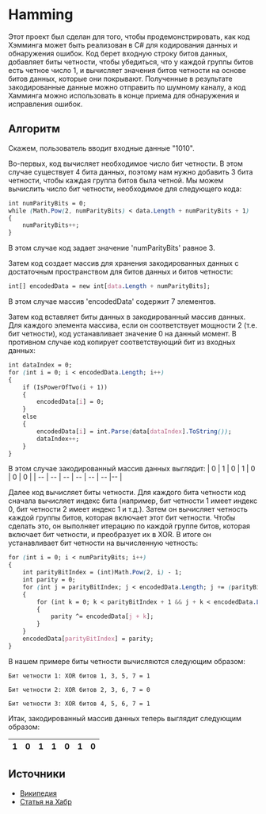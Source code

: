 # Hamming

Этот проект был сделан для того, чтобы продемонстрировать, как код Хэмминга может быть реализован в C# для кодирования данных и обнаружения ошибок. Код берет входную строку битов данных, добавляет биты четности, чтобы убедиться, что у каждой группы битов есть четное число 1, и вычисляет значения битов четности на основе битов данных, которые они покрывают. Полученные в результате закодированные данные можно отправить по шумному каналу, а код Хамминга можно использовать в конце приема для обнаружения и исправления ошибок.

## Алгоритм

Скажем, пользователь вводит входные данные "1010". 

Во-первых, код вычисляет необходимое число бит четности. В этом случае существует 4 бита данных, поэтому нам нужно добавить 3 бита четности, чтобы каждая группа битов была четной. Мы можем вычислить число бит четности, необходимое для следующего кода:
```css
int numParityBits = 0;
while (Math.Pow(2, numParityBits) < data.Length + numParityBits + 1)
{
    numParityBits++;
}
```
В этом случае код задает значение 'numParityBits' равное 3.

Затем код создает массив для хранения закодированных данных с достаточным пространством для битов данных и битов четности:

```css
int[] encodedData = new int[data.Length + numParityBits];
```

В этом случае массив 'encodedData' содержит 7 элементов.

Затем код вставляет биты данных в закодированный массив данных. Для каждого элемента массива, если он соответствует мощности 2 (т.е. бит четности), код устанавливает значение 0 на данный момент. В противном случае код копирует соответствующий бит из входных данных:

```css
int dataIndex = 0;
for (int i = 0; i < encodedData.Length; i++)
{
    if (IsPowerOfTwo(i + 1))
    {
        encodedData[i] = 0;
    }
    else
    {
        encodedData[i] = int.Parse(data[dataIndex].ToString());
        dataIndex++;
    }
}
```
В этом случае закодированный массив данных выглядит:
| 0 | 1 | 0  | 1 | 0 | 0 |  0 | 
| -- | -- | -- | -- | -- | -- |-- |

Далее код вычисляет биты четности. Для каждого бита четности код сначала вычисляет индекс бита (например, бит четности 1 имеет индекс 0, бит четности 2 имеет индекс 1 и т.д.). Затем он вычисляет четность каждой группы битов, которая включает этот бит четности. Чтобы сделать это, он выполняет итерацию по каждой группе битов, которая включает бит четности, и преобразует их в XOR. В итоге он устанавливает бит четности на вычисленную четность:

```css
for (int i = 0; i < numParityBits; i++)
{
    int parityBitIndex = (int)Math.Pow(2, i) - 1;
    int parity = 0;
    for (int j = parityBitIndex; j < encodedData.Length; j += (parityBitIndex + 1) * 2)
    {
        for (int k = 0; k < parityBitIndex + 1 && j + k < encodedData.Length; k++)
        {
            parity ^= encodedData[j + k];
        }
    }
    encodedData[parityBitIndex] = parity;
}
```
В нашем примере биты четности вычисляются следующим образом:

    Бит четности 1: XOR битов 1, 3, 5, 7 = 1

    Бит четности 2: XOR битов 2, 3, 6, 7 = 0

    Бит четности 3: XOR битов 4, 5, 6, 7 = 1
Итак, закодированный массив данных теперь выглядит следующим образом:

| 1 | 0 | 1  | 1 | 0 | 1 |  0 | 
| -- | -- | -- | -- | -- | -- |-- |


## Источники

 - [Википедия](https://ru.wikipedia.org/wiki/Код_Хэмминга)
 - [Статья на Хабр](https://habr.com/ru/post/140611/)


